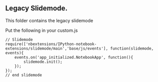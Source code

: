## Legacy Slidemode. 

This folder contains the legacy slidemode

Put the following in your custom.js


```
// Slidemode
require(['nbextensions/IPython-notebook-extensions/slidemode/main','base/js/events'], function(slidemode, events){
    events.on('app_initialized.NotebookApp', function(){
        slidemode.init();
    });
});
// end slidemode
```

